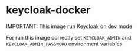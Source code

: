 # keycloak-docker
IMPORTANT: This image run Keycloak on dev mode

For run this image correctly set ```KEYCLOAK_ADMIN``` and ```KEYCLOAK_ADMIN_PASSWORD``` environment variables
